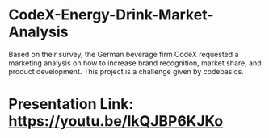 # CodeX-Energy-Drink-Market-Analysis
Based on their survey, the German beverage firm CodeX requested a marketing analysis on how to increase brand recognition, market share, and product development. This project is a challenge given by codebasics.
# Presentation Link: https://youtu.be/IkQJBP6KJKo
